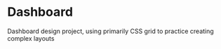 # Dashboard
Dashboard design project, using primarily CSS grid to practice creating complex layouts
